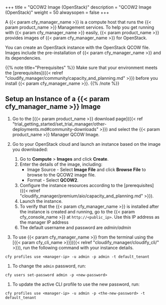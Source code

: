 +++
title = "QCOW2 Image (OpenStack)"
description = "QCOW2 Image (OpenStack)"
weight = 50
alwaysopen = false
+++

A {{< param cfy_manager_name >}} is a compute host that runs the {{< param product_name >}} Management services. To help you get running with {{< param cfy_manager_name >}} easily, {{< param product_name >}} provides images of {{< param cfy_manager_name >}} for OpenStack.

You can create an OpenStack instance with the OpenStack QCOW file. Images include the pre-installation of {{< param cfy_manager_name >}} and its dependencies.

{{% note title="Prerequisites" %}}
Make sure that your environment meets the [prerequisites]({{< relref "cloudify_manager/community/capacity_and_planning.md" >}}) before you install {{< param cfy_manager_name >}}.
{{% /note %}}

## Setup an Instance of a {{< param cfy_manager_name >}} Image

1. Go to the [{{< param product_name >}} download page]({{< ref "trial_getting_started/set_trial_manager/other-deployments.md#community-downloads" >}}) and select the {{< param product_name >}} Manager QCOW Image.
1. Go to your OpenStack cloud and launch an instance based on the image you downloaded:
   1. Go to **Compute** > **Images** and click **Create**.
   1. Enter the details of the image, including:
      * Image Source - Select **Image File** and click **Browse File** to browse to the QCOW2 image file.
      * Format - Select **QCOW2**.
   1. Configure the instance resources according to the [prerequisites]({{< relref "cloudify_manager/premium/aio/capacity_and_planning.md" >}}).
   1. Launch the instance.
   1. To verify that the {{< param cfy_manager_name >}} is installed after the instance is created and running, go to the {{< param cfy_console_name >}} at `http://<public_ip>`. Use this IP address as the manager IP address
   1. The default username and password are _admin/admin_

1. To use {{< param cfy_manager_name >}} from the terminal using the [{{< param cfy_cli_name >}}]({{< relref "cloudify_manager/cloudify_cli/" >}}), run the following command with your instance details.

```
cfy profiles use <manager-ip> -u admin -p admin -t default_tenant
```

1. To change the `admin` password, run:

```
cfy users set-password admin -p <new-password>
```

1. To update the active CLI profile to use the new password, run:

```
cfy profiles use <manager-ip> -u admin -p <the-new-password> -t default_tenant
```
